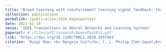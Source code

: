 ```yaml
---
title: "Broad learning with reinforcement learning signal feedback: theory and applications,"
collection: publications
permalink: /publication/2019-bayespostest
date: 2021-01-18
venue: 'IEEE Transactions on Neural Networks and Learning Systems'
paperurl: #'/files/pdf/research/BayesPostEst.pdf'
link: 'https://doi.org/10.1109/TNNLS.2020.3047941'
citation: 'Ruiqi Mao; <b> Rongxin Cui*</b>; C. L. Philip Chen.&quot;Broad learning with reinforcement learning signal feedback: theory and applications,.&quot; <i>IEEE Transactions on Neural Networks and Learning Systems</i>, 2021, 33(7): 2952-2964. doi:10.1109/TNNLS.2020.3047941'
---
```


